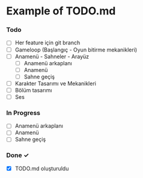 # Example of TODO.md



### Todo

- [ ] Her feature için git branch
- [ ] Gameloop (Başlangıç - Oyun bitirme mekanikleri)
- [ ] Anamenü - Sahneler - Arayüz
  - [ ] Anamenü arkaplanı
  - [ ] Anamenü
  - [ ] Sahne geçiş
- [ ] Karakter Tasarımı ve Mekanikleri
- [ ] Bölüm tasarımı
- [ ] Ses

### In Progress

- [ ] Anamenü arkaplanı
- [ ] Anamenü
- [ ] Sahne geçiş

### Done ✓

- [x] TODO.md oluşturuldu

